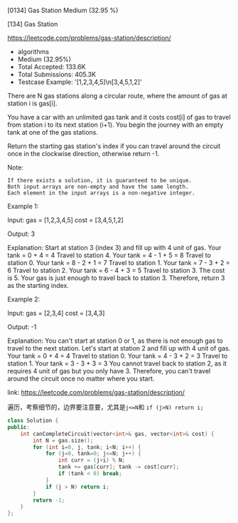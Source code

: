 [0134] Gas Station                                                  Medium (32.95 %)

<!--front-->	
[134] Gas Station  

https://leetcode.com/problems/gas-station/description/

* algorithms
* Medium (32.95%)
* Total Accepted:    133.6K
* Total Submissions: 405.3K
* Testcase Example:  '[1,2,3,4,5]\n[3,4,5,1,2]'

There are N gas stations along a circular route, where the amount of gas at station i is gas[i].

You have a car with an unlimited gas tank and it costs cost[i] of gas to travel from station i to its next station (i+1). You begin the journey with an empty tank at one of the gas stations.

Return the starting gas station's index if you can travel around the circuit once in the clockwise direction, otherwise return -1.

Note:


	If there exists a solution, it is guaranteed to be unique.
	Both input arrays are non-empty and have the same length.
	Each element in the input arrays is a non-negative integer.


Example 1:


Input: 
gas  = [1,2,3,4,5]
cost = [3,4,5,1,2]

Output: 3

Explanation:
Start at station 3 (index 3) and fill up with 4 unit of gas. Your tank = 0 + 4 = 4
Travel to station 4. Your tank = 4 - 1 + 5 = 8
Travel to station 0. Your tank = 8 - 2 + 1 = 7
Travel to station 1. Your tank = 7 - 3 + 2 = 6
Travel to station 2. Your tank = 6 - 4 + 3 = 5
Travel to station 3. The cost is 5. Your gas is just enough to travel back to station 3.
Therefore, return 3 as the starting index.


Example 2:


Input: 
gas  = [2,3,4]
cost = [3,4,3]

Output: -1

Explanation:
You can't start at station 0 or 1, as there is not enough gas to travel to the next station.
Let's start at station 2 and fill up with 4 unit of gas. Your tank = 0 + 4 = 4
Travel to station 0. Your tank = 4 - 3 + 2 = 3
Travel to station 1. Your tank = 3 - 3 + 3 = 3
You cannot travel back to station 2, as it requires 4 unit of gas but you only have 3.
Therefore, you can't travel around the circuit once no matter where you start.







<!--back-->

link: https://leetcode.com/problems/gas-station/description/

遍历，考察细节的，边界要注意要，尤其是`j<=N`和 `if (j>N) return i;`

```cpp
class Solution {
public:
    int canCompleteCircuit(vector<int>& gas, vector<int>& cost) {
        int N = gas.size();
        for (int i=0, j, tank; i<N; i++) {
            for (j=0, tank=0; j<=N; j++) {
                int curr = (j+i) % N;
                tank += gas[curr]; tank -= cost[curr];
                if (tank < 0) break;
            }
            if (j > N) return i;
        }
        return -1;
    }
};
```


